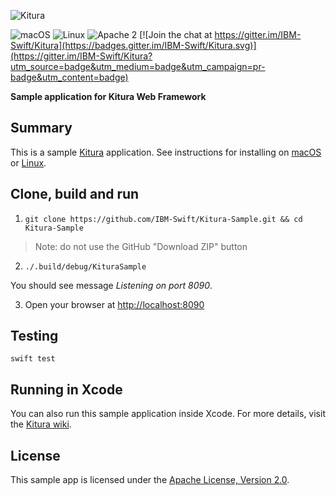 ![Kitura](https://raw.githubusercontent.com/IBM-Swift/Kitura/master/Documentation/KituraLogo.png)

![macOS](https://img.shields.io/badge/os-macOS-green.svg?style=flat)
![Linux](https://img.shields.io/badge/os-linux-green.svg?style=flat)
![Apache 2](https://img.shields.io/badge/license-Apache2-blue.svg?style=flat)
[![Join the chat at https://gitter.im/IBM-Swift/Kitura](https://badges.gitter.im/IBM-Swift/Kitura.svg)](https://gitter.im/IBM-Swift/Kitura?utm_source=badge&utm_medium=badge&utm_campaign=pr-badge&utm_content=badge)

**Sample application for Kitura Web Framework**

## Summary

This is a sample [Kitura](https://github.com/IBM-Swift/Kitura/) application. See instructions for installing on [macOS ](https://github.com/IBM-Swift/Kitura#macos) or [Linux](https://github.com/IBM-Swift/Kitura#ubuntu-linux).

## Clone, build and run
1. `git clone https://github.com/IBM-Swift/Kitura-Sample.git && cd Kitura-Sample`
> Note: do not use the GitHub "Download ZIP" button

2. `./.build/debug/KituraSample`

  You should see message _Listening on port 8090_.
  
3. Open your browser at [http://localhost:8090](http://localhost:8090)

## Testing
`swift test`

## Running in Xcode

You can also run this sample application inside Xcode. For more details, visit the [Kitura wiki](https://github.com/IBM-Swift/Kitura/wiki/Building-your-Kitura-application-in-Xcode).

## License

This sample app is licensed under the [Apache License, Version 2.0](LICENSE.txt).
